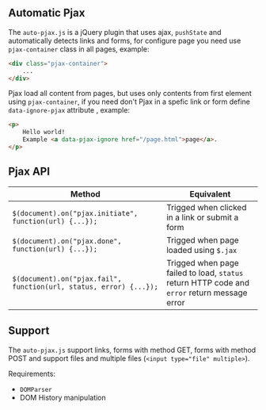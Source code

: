 ## Automatic Pjax

The `auto-pjax.js` is a jQuery plugin that uses ajax, `pushState` and automatically detects links and forms, for configure page you need use `pjax-container` class in all pages, example:

```html
<div class="pjax-container">
    ...
</div>
```

Pjax load all content from pages, but uses only contents from first element using `pjax-container`, if you need don't Pjax in a spefic link or form define `data-ignore-pjax` attribute , example:

```html
<p>
    Hello world!
    Example <a data-pjax-ignore href="/page.html">page</a>.
</p>
```

## Pjax API

Method | Equivalent
--- | ---
`$(document).on("pjax.initiate", function(url) {...});` | Trigged when clicked in a link or submit a form
`$(document).on("pjax.done", function(url) {...});` | Trigged when page loaded using `$.jax`
`$(document).on("pjax.fail", function(url, status, error) {...});` | Trigged when page failed to load, `status` return HTTP code and `error` return message error

## Support

The `auto-pjax.js` support links, forms with method GET, forms with method POST and support files and multiple files (`<input type="file" multiple>`).

Requirements:

- `DOMParser`
- DOM History manipulation
